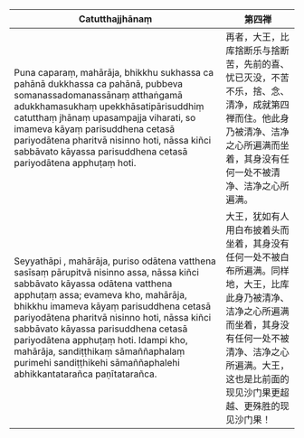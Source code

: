 Catutthajjhānaṃ|第四禅
--------- | -------------
Puna caparaṃ, mahārāja, bhikkhu sukhassa ca pahānā dukkhassa ca pahānā, pubbeva somanassadomanassānaṃ atthaṅgamā adukkhamasukhaṃ upekkhāsatipārisuddhiṃ catutthaṃ jhānaṃ upasampajja viharati, so imameva kāyaṃ parisuddhena cetasā pariyodātena pharitvā nisinno hoti, nāssa kiñci sabbāvato kāyassa parisuddhena cetasā pariyodātena apphuṭaṃ hoti.|再者，大王，比库捨断乐与捨断苦，先前的喜、忧已灭没，不苦不乐，捨、念、清净，成就第四禅而住。他此身乃被清净、洁净之心所遍满而坐着，其身没有任何一处不被清净、洁净之心所遍满。
Seyyathāpi , mahārāja, puriso odātena vatthena sasīsaṃ pārupitvā nisinno assa, nāssa kiñci sabbāvato kāyassa odātena vatthena apphuṭaṃ assa; evameva kho, mahārāja, bhikkhu imameva kāyaṃ parisuddhena cetasā pariyodātena pharitvā nisinno hoti, nāssa kiñci sabbāvato kāyassa parisuddhena cetasā pariyodātena apphuṭaṃ hoti. Idampi kho, mahārāja, sandiṭṭhikaṃ sāmaññaphalaṃ purimehi sandiṭṭhikehi sāmaññaphalehi abhikkantatarañca paṇītatarañca.|大王，犹如有人用白布披着头而坐着，其身没有任何一处不被白布所遍满。同样地，大王，比库此身乃被清净、洁净之心所遍满而坐着，其身没有任何一处不被清净、洁净之心所遍满。大王，这也是比前面的现见沙门果更超越、更殊胜的现见沙门果！